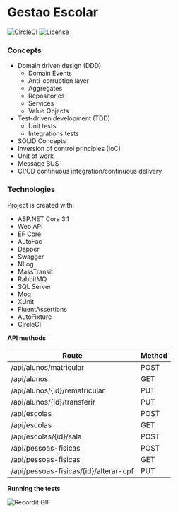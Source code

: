 # Gestao Escolar

[![CircleCI](https://circleci.com/gh/erlonfs/gestao-escolar.svg?style=shield)](https://circleci.com/gh/erlonfs/gestao-escolar) 
[![License](http://img.shields.io/:license-mit-blue.svg?style=flat-square)](http://badges.mit-license.org)

### Concepts
* Domain driven design (DDD)
    * Domain Events
    * Anti-corruption layer
    * Aggregates
    * Repositories
    * Services
    * Value Objects
* Test-driven development (TDD)
    * Unit tests
    * Integrations tests
* SOLID Concepts
* Inversion of control principles (IoC)
* Unit of work
* Message BUS
* CI/CD continuous integration/continuous delivery

### Technologies
Project is created with:
* ASP.NET Core 3.1
* Web API
* EF Core
* AutoFac
* Dapper
* Swagger
* NLog
* MassTransit
* RabbitMQ
* SQL Server
* Moq
* XUnit
* FluentAssertions
* AutoFixture
* CircleCI

**API methods**

| Route  | Method   | 
|---|---|
|​/api​/alunos​/matricular  | POST  |
|​/api​/alunos|GET|
|​/api​/alunos​/{id}​/rematricular|PUT|
|​/api​/alunos​/{id}​/transferir|PUT|
|​/api​/escolas|POST|
|​/api​/escolas|GET|
|​/api​/escolas​/{id}​/sala|POST|
|​/api​/pessoas-fisicas|POST|
|​/api​/pessoas-fisicas|GET|
|​/api​/pessoas-fisicas​/{id}​/alterar-cpf|PUT|

**Running the tests**

![Recordit GIF](http://g.recordit.co/oHwRvRcPRf.gif)




